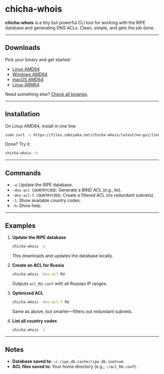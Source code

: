 # chicha-whois

**chicha-whois** is a tiny but powerful CLI tool for working with the RIPE database and generating DNS ACLs. Clean, simple, and gets the job done.

---

## Downloads

Pick your binary and get started:

- [Linux AMD64](https://files.zabiyaka.net/chicha-whois/latest/no-gui/linux/amd64/chicha-whois)  
- [Windows AMD64](https://files.zabiyaka.net/chicha-whois/latest/no-gui/windows/amd64/chicha-whois.exe)  
- [macOS AMD64](https://files.zabiyaka.net/chicha-whois/latest/no-gui/mac/amd64/chicha-whois)  
- [Linux ARM64](https://files.zabiyaka.net/chicha-whois/latest/no-gui/linux/arm64/chicha-whois)  

Need something else? [Check all binaries](https://files.zabiyaka.net/chicha-whois/latest/no-gui/).

---

## Installation

On Linux AMD64, install in one line:  

```bash
sudo curl -L https://files.zabiyaka.net/chicha-whois/latest/no-gui/linux/amd64/chicha-whois -o /usr/local/bin/chicha-whois && sudo chmod +x /usr/local/bin/chicha-whois
```

Done? Try it:  
```bash
chicha-whois -h
```

---

## Commands

- `-u`: Update the RIPE database.
- `-dns-acl COUNTRYCODE`: Generate a BIND ACL (e.g., `RU`).
- `-dns-acl-f COUNTRYCODE`: Create a filtered ACL (no redundant subnets).
- `-l`: Show available country codes.
- `-h`: Show help.

---

## Examples

1. **Update the RIPE database**  
   ```bash
   chicha-whois -u
   ```
   This downloads and updates the database locally.

2. **Create an ACL for Russia**  
   ```bash
   chicha-whois -dns-acl RU
   ```
   Outputs `acl_RU.conf` with all Russian IP ranges.

3. **Optimized ACL**  
   ```bash
   chicha-whois -dns-acl-f RU
   ```
   Same as above, but smarter—filters out redundant subnets.

4. **List all country codes**  
   ```bash
   chicha-whois -l
   ```

---

## Notes

- **Database saved to**: `~/.ripe.db.cache/ripe.db.inetnum`.  
- **ACL files saved to**: Your home directory (e.g., `~/acl_RU.conf`).  
